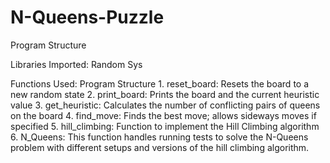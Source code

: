 # N-Queens-Puzzle

Program Structure

Libraries Imported:
Random Sys

Functions Used:
Program Structure
1.⁠ ⁠reset_board: Resets the board to a new random state
2.⁠ ⁠print_board: Prints the board and the current heuristic value
3.⁠ ⁠get_heuristic: Calculates the number of conflicting pairs of queens on the board 4.⁠ ⁠find_move: Finds the best move; allows sideways moves if specified
5.⁠ ⁠hill_climbing: Function to implement the Hill Climbing algorithm
6.⁠ ⁠N_Queens: This function handles running tests to solve the N-Queens problem with different setups and versions of the hill climbing algorithm.
